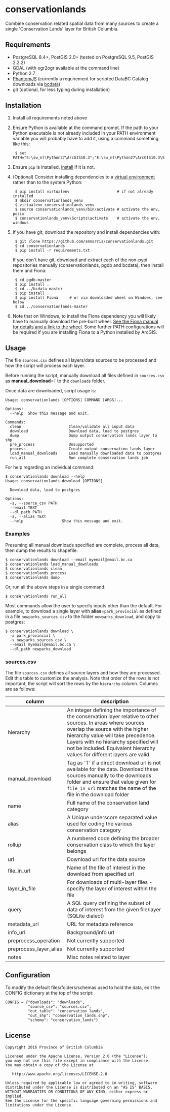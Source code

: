 # conservationlands

Combine conservation related spatial data from many sources to create a single 'Conservation Lands' layer for British Columbia.

## Requirements
- PostgreSQL 8.4+, PostGIS 2.0+ (tested on PostgreSQL 9.5, PostGIS 2.2.2)
- GDAL (with ogr2ogr available at the command line)
- Python 2.7
- [PhantomJS](http://phantomjs.org/download.html) (currently a requirement for scripted DataBC Catalog downloads via [bcdata](https://github.com/smnorris/bcdata))
- git (optional, for less typing during installation)

## Installation
1. Install all requirements noted above

2. Ensure Python is available at the command prompt. If the path to your Python executable is not already included in your PATH environment variable you will probably have to add it, using a command something like this:  

        $ set PATH="E:\sw_nt\Python27\ArcGIS10.3";"E:\sw_nt\Python27\ArcGIS10.3\Scripts";%PATH%

3. Ensure `pip` is installed, [install](https://pip.pypa.io/en/stable/installing/) if it is not. 

4. (Optional) Consider installing dependencies to a [virtual environment](https://virtualenv.pypa.io/en/stable/) rather than to the system Python:

        
        $ pip install virtualenv                     # if not already installed
        $ mkdir conservationlands_venv
        $ virtualenv conservationlands_venv
        $ source conservationlands_venv/bin/activate # activate the env, posix
        $ conservationlands_venv\Scripts\activate    # activate the env, windows
        
5. If you have git, download the repository and install dependencies with:
 
        $ git clone https://github.com/smnorris/conservationlands.git
        $ cd conservationlands
        $ pip install -r requirements.txt
    
    If you don't have git, download and extract each of the non-pypi repositories manually (conservationlands, pgdb and bcdata), then install them and Fiona:

        $ cd pgdb-master
        $ pip install .
        $ cd ../bcdata-master
        $ pip install .
        $ pip install Fiona     # or via downloaded wheel on Windows, see below
        $ cd ../conservationlands-master

5. Note that on Windows, to install the Fiona dependency you will likely have to manually download the pre-built wheel. [See the Fiona manual for details and a link to the wheel](https://github.com/Toblerity/Fiona#windows). Some further PATH configurations will be required if you are installing Fiona to a Python installed by ArcGIS.

## Usage
The file `sources.csv` defines all layers/data sources to be processed and how the script will process each layer. 

Before running the script, manually download all files defined in `sources.csv` as **manual_download**=`T` to the `downloads` folder.

Once data are downloaded, script usage is:
```
Usage: conservationlands [OPTIONS] COMMAND [ARGS]...

Options:
  --help  Show this message and exit.

Commands:
  clean                     Clean/validate all input data
  download                  Download data, load to postgres
  dump                      Dump output conservation lands layer to shp
  pre_process               Unsupported
  process                   Create output conservation lands layer
  load_manual_downloads     Load manually downloaded data to postgres
  run_all                   Run complete conservation lands job
```

For help regarding an individual command:
```
$ conservationlands download --help
Usage: conservationlands download [OPTIONS]

  Download data, load to postgres

Options:
  -s, --source_csv PATH
  --email TEXT
  --dl_path PATH
  -a, --alias TEXT
  --help                 Show this message and exit.
```

### Examples
Presuming all manual downloads specified are complete, process all data, then dump the results to shapefile:
```
$ conservationlands download --email myemail@email.bc.ca
$ conservationlands load_manual_downloads
$ conservationlands clean
$ conservationlands process
$ conservationlands dump
```
Or, run all the above steps in a single command:
```
$ conservationlands run_all
```

Most commands allow the user to specify inputs other than the default. For example, to download a single layer with **alias**=`park_provincial` as defined in a file `newparks_sources.csv` to the folder `newparks_download`, and copy to postgres:
```
$ conservationlands download \
  -a park_provincial \
  -s newparks_sources.csv \
  --email myemail@email.bc.ca \
  --dl_path newparks_download
```

### sources.csv
The file `sources.csv` defines all source layers and how they are processed. Edit this table to customize the analysis. Note that order of the rows is not important, the script will sort the rows by the `hierarchy` column. Columns are as follows:

| column                 | description                                                                                                                                                                            | 
|------------------------|----------------------------------------------------------------------------------------------------------------------------------------------------------------------------------------| 
| hierarchy              | An integer defining the importance of the conservation layer relative to other sources. In areas where sources overlap the source with the higher hierarchy value will take precedence. Layers with no hierarchy specified will not be included. Equivalent hierarchy values for different layers are valid. | 
| manual_download        | Tag as 'T' if a direct download url is not available for the data. Download these sources manually to the downloads folder and ensure that value given for `file_in_url` matches the name of the file in the download folder                                                            | 
| name                   | Full name of the conservation land category                                                                                                                                                | 
| alias                  | A Unique underscore separated value used for coding the various conservation category                                                                                                | 
| rollup                 | A numbered code defining the broader conservation class to which the layer belongs                                                                                                     | 
| url                    | Download url for the data source                                                                                                                                                       | 
| file_in_url            | Name of the file of interest in the download from specified url                                                                                                                        | 
| layer_in_file          | For downloads of multi-layer files - specify the layer of interest within the file                                                                                                     | 
| query                  | A SQL query defining the subset of data of interest from the given file/layer (SQLite dialect)                                                                                         | 
| metadata_url           | URL for metadata reference                                                                                                                                                             | 
| info_url               | Background/info url                                                                                                                                                                    | 
| preprocess_operation   | Not currently supported                                                                                                                                                                | 
| preprocess_layer_alias | Not currently supported                                                                                                                                                                | 
| notes                  | Misc notes related to layer                                                                                                                                                            | 

## Configuration
To modify the default files/folders/schemas used to hold the data, edit the CONFIG dictionary at the top of the script:
```
CONFIG = {"downloads": "downloads",
          "source_csv": "sources.csv",
          "out_table": "conservation_lands",
          "out_shp": "conservation_lands.shp",
          "schema": "conservation_lands"}
```

## License

    Copyright 2016 Province of British Columbia

    Licensed under the Apache License, Version 2.0 (the "License");
    you may not use this file except in compliance with the License.
    You may obtain a copy of the License at 

       http://www.apache.org/licenses/LICENSE-2.0

    Unless required by applicable law or agreed to in writing, software
    distributed under the License is distributed on an "AS IS" BASIS,
    WITHOUT WARRANTIES OR CONDITIONS OF ANY KIND, either express or implied.
    See the License for the specific language governing permissions and
    limitations under the License.
